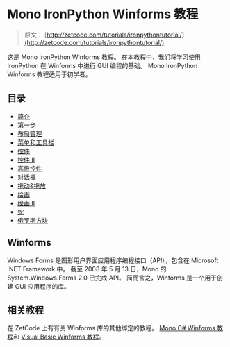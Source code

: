 # Mono IronPython Winforms 教程

> 原文： [http://zetcode.com/tutorials/ironpythontutorial/](http://zetcode.com/tutorials/ironpythontutorial/)

这是 Mono IronPython Winforms 教程。 在本教程中，我们将学习使用 IronPython 在 Winforms 中进行 GUI 编程的基础。 Mono IronPython Winforms 教程适用于初学者。

## 目录

*   [简介](introduction/)
*   [第一步](firststeps/)
*   [布局管理](layout/)
*   [菜单和工具栏](menustoolbars/)
*   [控件](controls/)
*   [控件 II](controlsII/)
*   [高级控件](advancedcontrols/)
*   [对话框](dialogs/)
*   [拖动&拖放](dragdrop/)
*   [绘画](painting/)
*   [绘画 II](paintingII/)
*   [蛇](snake/)
*   [俄罗斯方块](tetris/)

## Winforms

Windows Forms 是图形用户界面应用程序编程接口（API），包含在 Microsoft .NET Framework 中。 截至 2008 年 5 月 13 日，Mono 的 System.Windows.Forms 2.0 已完成 API。 简而言之，Winforms 是一个用于创建 GUI 应用程序的库。

## 相关教程

在 ZetCode 上有有关 Winforms 库的其他绑定的教程。 [Mono C# Winforms 教程](/gui/csharpwinforms/)和 [Visual Basic Winforms 教程](/gui/vbwinforms/)。